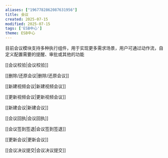 ```yaml
---
aliases: ["1967782862087631956"]
title: 会议
created: 2025-07-15
modified: 2025-07-15
tags: ['ESB中心']
theme: ESB中心
---
```


目前会议模块支持多种执行组件，用于实现更多需求场景，用户可通过动作流，自定义配置需要的提醒、审批或其他的功能

[[会议校验|会议校验]]

[[删除/还原会议|删除/还原会议]]

[[新建视频会议|新建视频会议]]

[[更新视频会议|更新视频会议]]

[[新建会议|新建会议]]

[[会议回执|会议回执]]

[[会议签到签退|会议签到签退]]

[[更新会议|更新会议]]

[[会议决议提交|会议决议提交]]